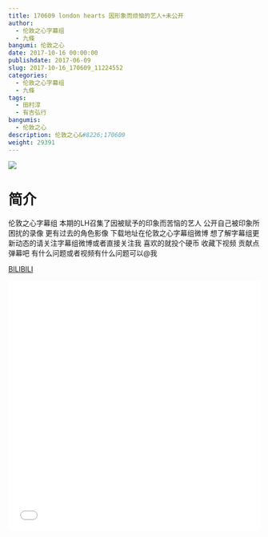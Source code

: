 ```yaml
---
title: 170609 london hearts 因形象而烦恼的艺人+未公开
author: 
  - 伦敦之心字幕组
  - 九條
bangumi: 伦敦之心
date: 2017-10-16 00:00:00
publishdate: 2017-06-09
slug: 2017-10-16_170609_11224552
categories: 
  - 伦敦之心字幕组
  - 九條
tags: 
  - 田村淳
  - 有吉弘行
bangumis: 
  - 伦敦之心
description: 伦敦之心&#8226;170609
weight: 29391
---
```


![](https://i.imgur.com/TPs8Opz.jpg)

# 简介  
伦敦之心字幕组
本期的LH召集了因被赋予的印象而苦恼的艺人 公开自己被印象所困扰的录像 更有过去的角色影像 下载地址在伦敦之心字幕组微博 想了解字幕组更新动态的请关注字幕组微博或者直接关注我 喜欢的就投个硬币 收藏下视频 贡献点弹幕吧 有什么问题或者视频有什么问题可以@我

  [BILIBILI](https://www.bilibili.com/video/av11224552/)


<div class="vcontainer">  <iframe class='video' src="//www.bilibili.com/blackboard/player.html?aid=11224552" width="100%" height="500" frameborder="0" allowfullscreen="allowfullscreen"></iframe></div>
